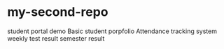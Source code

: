 # my-second-repo
student portal demo
Basic student porpfolio
Attendance tracking system
weekly test result
semester result
